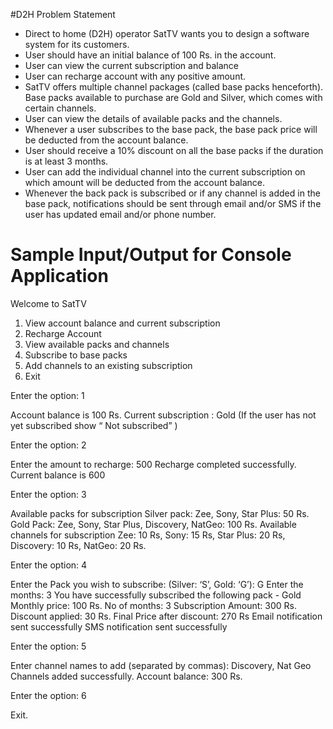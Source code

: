 #D2H Problem Statement

- Direct to home (D2H) operator SatTV wants you to design a software system for
its customers.
- User should have an initial balance of 100 Rs. in the account.
- User can view the current subscription and balance
- User can recharge account with any positive amount.
- SatTV offers multiple channel packages (called base packs henceforth). Base
packs available to purchase are Gold and Silver, which comes with certain
channels.
- User can view the details of available packs and the channels.
- Whenever a user subscribes to the base pack, the base pack price will be
deducted from the account balance.
- User should receive a 10% discount on all the base packs if the duration is at
least 3 months.
- User can add the individual channel into the current subscription on which
amount will be deducted from the account balance.
- Whenever the back pack is subscribed or if any channel is added in the base
pack, notifications should be sent through email and/or SMS if the user has
updated email and/or phone number.

# Sample Input/Output for Console Application

Welcome to SatTV
1. View account balance and current subscription
2. Recharge Account
3. View available packs and channels
4. Subscribe to base packs
5. Add channels to an existing subscription
6. Exit

Enter the option: 1

Account balance is 100 Rs.
Current subscription : Gold (If the user has not yet subscribed show “ Not
subscribed” )

Enter the option: 2

Enter the amount to recharge: 500
Recharge completed successfully. Current balance is 600

Enter the option: 3

Available packs for subscription
Silver pack: Zee, Sony, Star Plus: 50 Rs.
Gold Pack: Zee, Sony, Star Plus, Discovery, NatGeo: 100 Rs.
Available channels for subscription
Zee: 10 Rs, Sony: 15 Rs, Star Plus: 20 Rs, Discovery: 10 Rs, NatGeo: 20 Rs.

Enter the option: 4

Enter the Pack you wish to subscribe: (Silver: ‘S’, Gold: ‘G’): G
Enter the months: 3
You have successfully subscribed the following pack - Gold
Monthly price: 100 Rs.
No of months: 3
Subscription Amount: 300 Rs.
Discount applied: 30 Rs.
Final Price after discount: 270 Rs
Email notification sent successfully
SMS notification sent successfully

Enter the option: 5

Enter channel names to add (separated by commas): Discovery, Nat Geo
Channels added successfully.
Account balance: 300 Rs.

Enter the option: 6

Exit.
